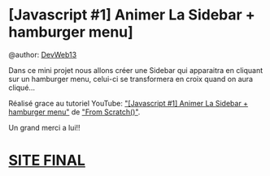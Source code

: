 
# [Javascript #1] Animer La Sidebar + hamburger menu]

@author: [DevWeb13](https://twitter.com/DeveloppementW1)

Dans ce mini projet nous allons créer une Sidebar qui apparaitra en cliquant sur un hamburger menu, celui-ci se transformera en croix quand on aura cliqué…

Réalisé grace au tutoriel YouTube: ["[Javascript #1] Animer La Sidebar + hamburger menu"](https://www.youtube.com/watch?v=nCUwqr1WAVo) de ["From Scratch()"]( https://twitter.com/KobeKenjo).

Un grand merci a lui!!

# [SITE FINAL](https://devweb13.github.io/SidebarHamburger/)
